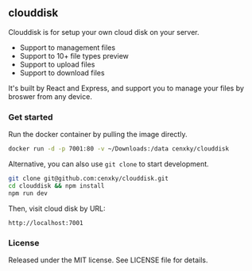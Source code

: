 ## clouddisk

Clouddisk is for setup your own cloud disk on your server.

- Support to management files
- Support to 10+ file types preview
- Support to upload files
- Support to download files

It's built by React and Express, and support you to manage your files by broswer from any device.

### Get started

Run the docker container by pulling the image directly.

```sh
docker run -d -p 7001:80 -v ~/Downloads:/data cenxky/clouddisk
```

Alternative, you can also use `git clone` to start development.

```sh
git clone git@github.com:cenxky/clouddisk.git
cd clouddisk && npm install
npm run dev
```

Then, visit cloud disk by URL:

```
http://localhost:7001
```

### License

Released under the MIT license. See LICENSE file for details.
